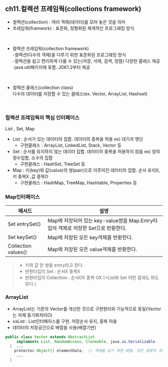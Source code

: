 ## ch11.컬렉션 프레임웍(collections framework)
- 컬렉션(collection) : 여러 객체(데이터)를 모아 놓은 것을 의미
- 프레임웍(framwork) : 표준화, 정형화된 체계적인 프로그래밍 방식
<br>
 
- 컬렉션 프레임웍(collection framework)     
-컬렉션(다수의 객체)을 다루기 위한 표준화된 프로그래밍 방식    
-컬렉션을 쉽고 편리하게 다룰 수 있는(저장, 삭제, 검색, 정렬) 다양한 클래스 제공    
-java.util패키지에 포함. JDK1.2부터 제공     
<br>

 - 컬렉션 클래스(collection class)    
다수의 데이터를 저장할 수 있는 클래스(ex. Vector, ArrayList, Hashset)    
<br>

### 컬렉션 프레임웍의 핵심 인터페이스
List , Set, Map      
- List : 순서가 있는 데이터의 집합. 데이터의 중복을 허용 ex) 대기자 명단
  - 구현클래스 : ArrayList, LinkedList, Stack, Vector 등         
- Set : 순서를 유지하지 않는 데이터 집합. 데이터의 중복을 허용하지 않음 ex) 양의 정수집합, 소수의 집합    
  - 구현클래스 : HashSet, TreeSet 등     
- Map : 키(key)와 값(value)의 쌍(pair)으로 이루어진 데이터의 집합. 순서 유지X, 키 중복X ,값 중복O    
  - 구현클래스 : HashMap, TreeMap, Hashtable, Properties 등     

### Map인터페이스
|메서드|설명|
|------|---------------|
|Set entrySet()|Map에 저장되어 있는 key-value쌍을 Map.Entry타입의 객체로 저장한 Set으로 반환한다.|
|Set keySet()|Map에 저장된 모든 key객체를 반환한다.|
|Collection values()|Map에 저장된 모든 value객체를 반환한다.|    
> - 키와 값 한 쌍을 entry라고 한다.     
> - 반환타입이 Set : 순서X 중복X      
> - 반환타입이 Collection : 순서OX 중복 OX (=List와 Set 어떤 결과도 와도 된다.)   

### ArrayList
- ArrayList는 기존의 Vector를 개선한 것으로 구현원리와 기능적으로 동일(Vector는 자체 동기화처리O)    
- xxList : List인터페이스를 구현. 저장순서 유지, 중복 허용    
- 데이터의 저장공간으로 배열을 사용(배열기반)
```java
public class Vector extends AbstractList
     implements List, RandomAccess, Cloneable, java.io.Serializable
  {  ...
    protectec Object[] elementData;  // 객체를 담기 위한 배열. 모든 종류의 객체 저장 가능 feat.다형성
     ...
  }
```
